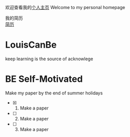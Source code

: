 
欢迎查看我的[个人主页](https://louiscanbe.github.io/)
Welcome to my personal homepage

我的简历  
[简历](cv.md)  
# LouisCanBe
keep learning is the source of acknowlege
# BE Self-Motivated
Make my paper by the end of summer holidays
- [x] 1. Make a paper
- [ ] 2. Make a paper
- [ ] 3. Make a paper